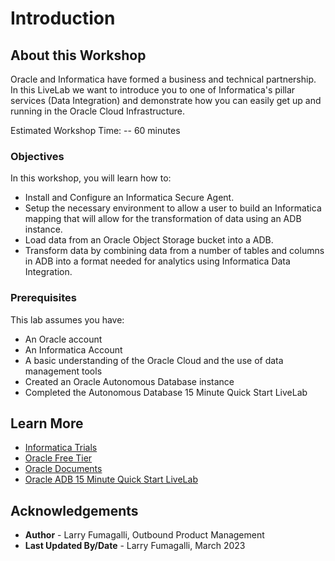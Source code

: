 # Introduction

## About this Workshop

Oracle and Informatica have formed a business and technical partnership.  In this LiveLab we want to introduce you to one of Informatica's pillar services (Data Integration) and demonstrate how you can easily get up and running in the Oracle Cloud Infrastructure.

Estimated Workshop Time: -- 60 minutes

### Objectives

In this workshop, you will learn how to:
* Install and Configure an Informatica Secure Agent.
* Setup the necessary environment to allow a user to build an Informatica mapping that will allow for the transformation of data using an ADB instance.
* Load data from an Oracle Object Storage bucket into a ADB.
* Transform data by combining data from a number of tables and columns in ADB into a format needed for analytics using Informatica Data Integration.

### Prerequisites

This lab assumes you have:
* An Oracle account
* An Informatica Account
* A basic understanding of the Oracle Cloud and the use of data management tools
* Created an Oracle Autonomous Database instance
* Completed the Autonomous Database 15 Minute Quick Start LiveLab

## Learn More

* [Informatica Trials](https://www.informatica.com/trials.html)
* [Oracle Free Tier](https://www.oracle.com/cloud/free/)
* [Oracle Documents](http://docs.oracle.com)
* [Oracle ADB 15 Minute Quick Start LiveLab](https://livelabs.oracle.com/pls/apex/dbpm/r/livelabs/view-workshop?wid=928)

## Acknowledgements
* **Author** - Larry Fumagalli, Outbound Product Management
* **Last Updated By/Date** - Larry Fumagalli, March 2023
